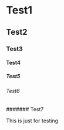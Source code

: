 # Test1

## Test2

### Test3

#### Test4

##### Test5

###### Test6

####### Test7

This is just for testing
